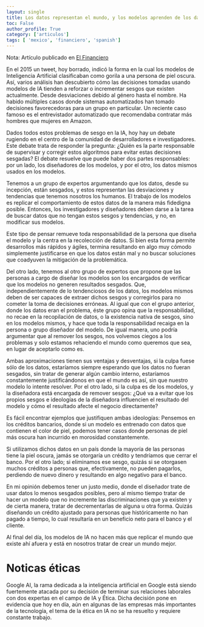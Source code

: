 ```yaml
---
layout: single
title: Los datos representan el mundo, y los modelos aprenden de los datos [Spanish]
toc: False
author_profile: True
category: ['articulos']
tags: [ 'mexico', 'financiero', 'spanish']
---
```


Nota: Artículo publicado en [El Financiero](https://www.elfinanciero.com.mx/opinion/leon-palafox/los-datos-representan-el-mundo-y-los-modelos-aprenden-de-los-datos)

En el 2015 un tweet, hoy borrado, indicó la forma en la cual los modelos de Inteligencia Artificial clasificaban como gorila a una persona de piel oscura. Así, varios análisis han descubierto cómo las decisiones tomadas usando modelos de IA tienden a reforzar o incrementar sesgos que existen actualmente. Desde desviaciones debido al género hasta el nombre. Ha habido múltiples casos donde sistemas automatizados han tomado decisiones favorecedoras para un grupo en particular. Un reciente caso famoso es el entrevistador automatizado que recomendaba contratar más hombres que mujeres en Amazon.

Dados todos estos problemas de sesgo en la IA, hoy hay un debate rugiendo en el centro de la comunidad de desarrolladores e investigadores. Este debate trata de responder la pregunta: ¿Quién es la parte responsable de supervisar y corregir estos algoritmos para evitar estas decisiones sesgadas? El debate resuelve que puede haber dos partes responsables: por un lado, los diseñadores de los modelos, y por el otro, los datos mismos usados en los modelos.

Tenemos a un grupo de expertos argumentando que los datos, desde su incepción, están sesgados, y estos representan las desviaciones y tendencias que tenemos nosotros los humanos. El trabajo de los modelos es replicar el comportamiento de estos datos de la manera más fidedigna posible. Entonces, los investigadores y diseñadores deben darse a la tarea de buscar datos que no tengan estos sesgos y tendencias, y no, en modificar sus modelos.

Este tipo de pensar remueve toda responsabilidad de la persona que diseña el modelo y la centra en la recolección de datos. Si bien esta forma permite desarrollos más rápidos y ágiles, termina resultando en algo muy cómodo simplemente justificarse en que los datos están mal y no buscar soluciones que coadyuven la mitigación de la problemática.

Del otro lado, tenemos al otro grupo de expertos que propone que las personas a cargo de diseñar los modelos son los encargados de verificar que los modelos no generen resultados sesgados. Que, independientemente de lo tendenciosos de los datos, los modelos mismos deben de ser capaces de extraer dichos sesgos y corregirlos para no cometer la toma de decisiones erróneas. Al igual que con el grupo anterior, donde los datos eran el problema, éste grupo opina que la responsabilidad, no recae en la recopilación de datos, o la existencia nativa de sesgos, sino en los modelos mismos, y hace que toda la responsabilidad recaiga en la persona o grupo diseñador del modelo. De igual manera, uno podría argumentar que al remover los sesgos, nos volvemos ciegos a los problemas y solo estamos rehaciendo el mundo como queremos que sea, en lugar de aceptarlo como es.

Ambas aproximaciones tienen sus ventajas y desventajas, si la culpa fuese sólo de los datos, estaríamos siempre esperando que los datos no fueran sesgados, sin tratar de generar algún cambio interno, estaríamos constantemente justificándonos en que el mundo es así, sin que nuestro modelo lo intente resolver. Por el otro lado, si la culpa es de los modelos, y la diseñadora está encargada de remover sesgos: ¿Qué va a evitar que los propios sesgos e ideologías de la diseñadora influencien el resultado del modelo y cómo el resultado afecte el negocio directamente?

Es fácil encontrar ejemplos que justifiquen ambas ideologías: Pensemos en los créditos bancarios, donde si un modelo es entrenado con datos que contienen el color de piel, podemos tener casos donde personas de piel más oscura han incurrido en morosidad constantemente.

Si utilizamos dichos datos en un país donde la mayoría de las personas tiene la piel oscura, jamás se otorgaría un crédito y tendríamos que cerrar el banco. Por el otro lado; si eliminamos ese sesgo, quizás si se otorgasen muchos créditos a personas que, efectivamente, no pueden pagarlos, perdiendo de nuevo dinero y resultando en algo negativo para el banco.

En mi opinión debemos tener un justo medio, donde el diseñador trate de usar datos lo menos sesgados posibles, pero al mismo tiempo tratar de hacer un modelo que no incremente las discriminaciones que ya existen y de cierta manera, tratar de decrementarlas de alguna u otra forma. Quizás diseñando un crédito ajustado para personas que históricamente no han pagado a tiempo, lo cual resultaría en un beneficio neto para el banco y el cliente.

Al final del día, los modelos de IA no hacen más que replicar el mundo que existe ahí afuera y está en nosotros tratar de crear un mundo mejor.

# Noticas éticas

Google AI, la rama dedicada a la inteligencia artificial en Google está siendo fuertemente atacada por su decisión de terminar sus relaciones laborales con dos expertas en el campo de IA y Ética. Dicha decisión pone en evidencia que hoy en día, aún en algunas de las empresas más importantes de la tecnología, el tema de la ética en IA no se ha resuelto y requiere constante trabajo.
